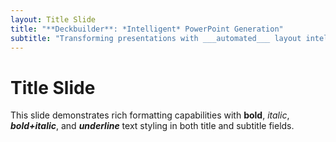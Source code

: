 ```yaml
---
layout: Title Slide
title: "**Deckbuilder**: *Intelligent* PowerPoint Generation"
subtitle: "Transforming presentations with ___automated___ layout intelligence and ***professional*** formatting"
---
```


# Title Slide

This slide demonstrates rich formatting capabilities with **bold**, *italic*, ***bold+italic***, and ___underline___ text styling in both title and subtitle fields.